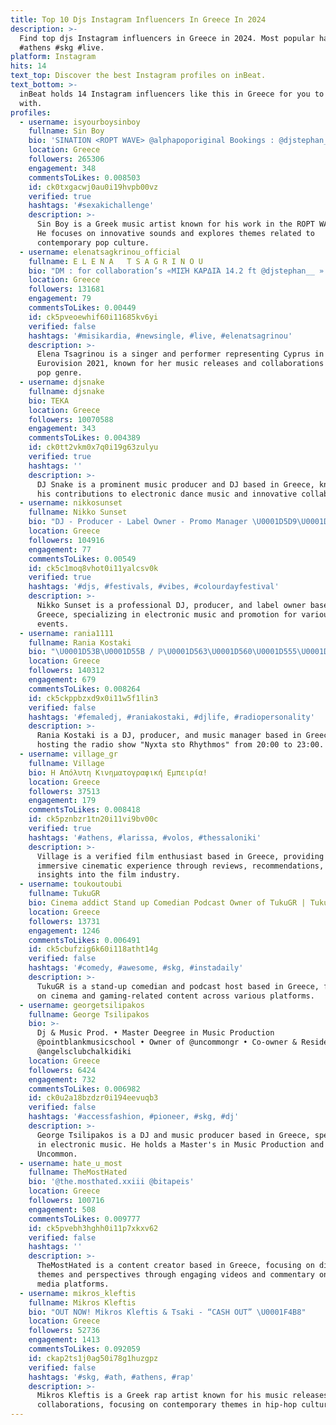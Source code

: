 ```yaml
---
title: Top 10 Djs Instagram Influencers In Greece In 2024
description: >-
  Find top djs Instagram influencers in Greece in 2024. Most popular hashtags:
  #athens #skg #live.
platform: Instagram
hits: 14
text_top: Discover the best Instagram profiles on inBeat.
text_bottom: >-
  inBeat holds 14 Instagram influencers like this in Greece for you to connect
  with.
profiles:
  - username: isyourboysinboy
    fullname: Sin Boy
    bio: 'SINATION <ROPT WAVE> @alphapoporiginal Bookings : @djstephan__'
    location: Greece
    followers: 265306
    engagement: 348
    commentsToLikes: 0.008503
    id: ck0txgacwj0au0i19hvpb00vz
    verified: true
    hashtags: '#sexakichallenge'
    description: >-
      Sin Boy is a Greek music artist known for his work in the ROPT WAVE genre.
      He focuses on innovative sounds and explores themes related to
      contemporary pop culture.
  - username: elenatsagkrinou_official
    fullname: E L E N A   T S A G R I N O U
    bio: "DM : for collaboration’s «ΜΙΣΉ ΚΑΡΔΙΆ 14.2 ft @djstephan__ » REPRESENTED CYPRUS “EL DIABLO” \U0001F1E8\U0001F1FE EUROVISION 2021 ❤️‍\U0001F525"
    location: Greece
    followers: 131681
    engagement: 79
    commentsToLikes: 0.00449
    id: ck5pveoewhif60i11685kv6yi
    verified: false
    hashtags: '#misikardia, #newsingle, #live, #elenatsagrinou'
    description: >-
      Elena Tsagrinou is a singer and performer representing Cyprus in
      Eurovision 2021, known for her music releases and collaborations in the
      pop genre.
  - username: djsnake
    fullname: djsnake
    bio: TEKA
    location: Greece
    followers: 10070588
    engagement: 343
    commentsToLikes: 0.004389
    id: ck0tt2vkm0x7q0i19g63zulyu
    verified: true
    hashtags: ''
    description: >-
      DJ Snake is a prominent music producer and DJ based in Greece, known for
      his contributions to electronic dance music and innovative collaborations.
  - username: nikkosunset
    fullname: Nikko Sunset
    bio: "DJ - Producer - Label Owner - Promo Manager \U0001D5D9\U0001D5FC\U0001D5F6\U0001D5FB\U0001D5F6\U0001D5F8\U0001D5EE\U0001D600 \U0001D5E0\U0001D5F2\U0001D605\U0001D5F6\U0001D5F0\U0001D5EE\U0001D5FB\U0001D5EE • \U0001D642\U0001D656\U0001D65F\U0001D656\U0001D65D • \U0001D64E\U0001D65E\U0001D66D \U0001D63E\U0001D664\U0001D663\U0001D668\U0001D66A\U0001D661\U0001D669\U0001D656\U0001D669\U0001D65E\U0001D664\U0001D663 \U0001D656\U0001D65C\U0001D65A\U0001D663\U0001D658\U0001D66E @spiritual_experience_label @noevo_recs @planetworks"
    location: Greece
    followers: 104916
    engagement: 77
    commentsToLikes: 0.00549
    id: ck5c1moq8vhot0i11yalcsv0k
    verified: true
    hashtags: '#djs, #festivals, #vibes, #colourdayfestival'
    description: >-
      Nikko Sunset is a professional DJ, producer, and label owner based in
      Greece, specializing in electronic music and promotion for various music
      events.
  - username: rania1111
    fullname: Rania Kostaki
    bio: "\U0001D53B\U0001D55B / ℙ\U0001D563\U0001D560\U0001D555\U0001D566\U0001D554\U0001D556\U0001D563 / \U0001D544\U0001D566\U0001D564\U0001D55A\U0001D554 \U0001D55E\U0001D552\U0001D55F\U0001D552\U0001D558\U0001D556\U0001D563 ℝ\U0001D552\U0001D555\U0001D55A\U0001D560 \U0001D561\U0001D563\U0001D556\U0001D564\U0001D556\U0001D55F\U0001D565\U0001D556\U0001D563 ℝ\U0001D56A\U0001D565\U0001D559\U0001D55E\U0001D560\U0001D564 94,9 20:00-23:00 ℍ\U0001D560\U0001D564\U0001D565 \U0001D560\U0001D557 \"ℕ\U0001D56A\U0001D569\U0001D565\U0001D552 \U0001D564\U0001D565\U0001D560 ℝ\U0001D56A\U0001D565\U0001D559\U0001D55E\U0001D560\""
    location: Greece
    followers: 140312
    engagement: 679
    commentsToLikes: 0.008264
    id: ck5ckppbzxd9x0i11w5f1lin3
    verified: false
    hashtags: '#femaledj, #raniakostaki, #djlife, #radiopersonality'
    description: >-
      Rania Kostaki is a DJ, producer, and music manager based in Greece, also
      hosting the radio show "Nyxta sto Rhythmοs" from 20:00 to 23:00.
  - username: village_gr
    fullname: Village
    bio: Η Απόλυτη Κινηματογραφική Εμπειρία!
    location: Greece
    followers: 37513
    engagement: 179
    commentsToLikes: 0.008418
    id: ck5pznbzr1tn20i11vi9bv00c
    verified: true
    hashtags: '#athens, #larissa, #volos, #thessaloniki'
    description: >-
      Village is a verified film enthusiast based in Greece, providing an
      immersive cinematic experience through reviews, recommendations, and
      insights into the film industry.
  - username: toukoutoubi
    fullname: TukuGR
    bio: Cinema addict Stand up Comedian Podcast Owner of TukuGR | TukuGamesGR
    location: Greece
    followers: 13731
    engagement: 1246
    commentsToLikes: 0.006491
    id: ck5cbufzig6k60i118atht14g
    verified: false
    hashtags: '#comedy, #awesome, #skg, #instadaily'
    description: >-
      TukuGR is a stand-up comedian and podcast host based in Greece, focusing
      on cinema and gaming-related content across various platforms.
  - username: georgetsilipakos
    fullname: George Tsilipakos
    bio: >-
      Dj & Music Prod. • Master Deegree in Music Production
      @pointblankmusicschool • Owner of @uncommongr • Co-owner & Resident Dj
      @angelsclubchalkidiki
    location: Greece
    followers: 6424
    engagement: 732
    commentsToLikes: 0.006982
    id: ck0u2a18bzdzr0i194eevuqb3
    verified: false
    hashtags: '#accessfashion, #pioneer, #skg, #dj'
    description: >-
      George Tsilipakos is a DJ and music producer based in Greece, specializing
      in electronic music. He holds a Master's in Music Production and owns
      Uncommon.
  - username: hate_u_most
    fullname: TheMostHated
    bio: '@the.mosthated.xxiii @bitapeis'
    location: Greece
    followers: 100716
    engagement: 508
    commentsToLikes: 0.009777
    id: ck5pvebh3hghh0i11p7xkxv62
    verified: false
    hashtags: ''
    description: >-
      TheMostHated is a content creator based in Greece, focusing on diverse
      themes and perspectives through engaging videos and commentary on social
      media platforms.
  - username: mikros_kleftis
    fullname: Mikros Kleftis
    bio: "OUT NOW! Mikros Kleftis & Tsaki - “CASH OUT” \U0001F4B8"
    location: Greece
    followers: 52736
    engagement: 1413
    commentsToLikes: 0.092059
    id: ckap2ts1j0ag50i78g1huzgpz
    verified: false
    hashtags: '#skg, #ath, #athens, #rap'
    description: >-
      Mikros Kleftis is a Greek rap artist known for his music releases and
      collaborations, focusing on contemporary themes in hip-hop culture.
---
```


